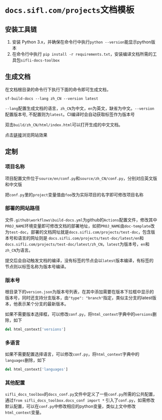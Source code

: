 # `docs.sifl.com/projects`文档模板

## 安装工具链
1. 安装 Python 3.x，并确保在命令行中执行`python --version`能显示python版本
1. 在命令行中执行 `pip install -r requirements.txt`，安装编译文档所需的工具包`sifli-docs-toolbox`

## 生成文档
在文档根目录的命令行下执行下面的命令即可生成文档，
```shell
sf-build-docs --lang zh_CN --version latest
```

`--lang`配置生成文档的语言，`zh_CN`为中文，`en`为英文，缺省为中文。`--version`配置版本号, 不配置则为`latest`。CI编译时会自动获取标签作为版本号

双击`build/zh_CN/html/index.html`可以打开生成的中文文档。

点击[链接](https://docs.sifli.com/projects/doc-template/latest/zh_CN/index.html)浏览网站效果


## 定制
### 项目名称
项目配置文件位于`source/en/conf.py`和`source/zh_CN/conf.py`，分别对应英文版和中文版

把`conf.py`里的`project`变量值由`foo`改为实际项目的名字即可修改项目名称

### 部署的网站路径
文件`.github\workflows\build-docs.yml`为github的`Actions`配置文件，修改其中`PROJ_NAME`环境变量即可修改文档的部署地址，如把`PROJ_NAME`由`doc-template`改为`test-doc`，部署的文档网址就是`docs.sifli.com/projects/test-doc`，包含版本号和语言的网址则是
`docs.sifli.com/projects/test-doc/latest/en`和`docs.sifli.com/projects/test-doc/latest/zh_CN`，`latest`为版本号，`en`和`zh_CN`为语言。

提交后会自动触发文档的编译，没有标签的节点会以`latest`版本编译，有标签的节点则以标签名称为版本号编译。

### 版本号
根目录下的`version.json`为版本号列表，在其中添加需要在版本下拉框中显示的版本号，同时还支持分支版本，由`"type": "branch"`指定，类似主分支的latest版本，他表示某个分支的最新版本。

如果不需要版本选择框，可以修改`conf.py`，将`html_context`字典中的`versions`删除，如下
```py
del html_context['versions']
```

### 多语言
如果不需要配置选择语言，可以修改`conf.py`，将`html_context`字典中的`languages`删除，如下

```py
del html_context['languages']
```

### 其他配置
`sifli_docs_toolbox`的`docs_conf.py`文件中定义了一些`conf.py`所需的公共配置，通过`from sifli_docs_toolbox.docs_conf import *` 引入了`conf.py`，如需修改默认配置，可以在`conf.py`中修改相应的python变量，类似上文中修改`html_context`变量。
